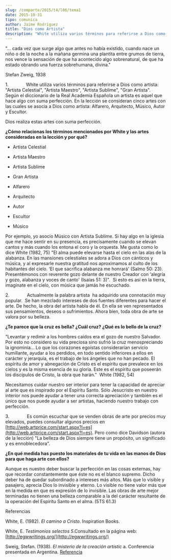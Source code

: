 ```yaml
---
slug: /comparte/2015/t4/l06/tema1
date: 2015-10-31
tipo: comunica
author: Jaime Rodríguez
title: "Dios como Artista"
description: "White utiliza varios términos para referirse a Dios como artista: “Artista  Celestial”, “Artista Maestro”, “Artista Sublime”, “Gran Artista”. Según el  diccionario de la Real Academia Española un artista es aquel que hace algo con  suma perfección. En la lección se consideran ..."
---
```


"… cada vez que surge algo que antes no había existido, cuando nace un niño o de la noche a la mañana germina una plantita entre grumos de tierra, nos vence la sensación de que ha acontecido algo sobrenatural, de que ha estado obrando una fuerza sobrehumana, divina."

Stefan Zweig, 1938

1.              White utiliza varios términos para referirse a Dios como artista: "Artista Celestial", "Artista Maestro", "Artista Sublime", "Gran Artista".  Según el diccionario de la Real Academia Española un artista es aquel que hace algo con suma perfección. En la lección se consideran cinco artes con las cuales se asocia a Dios como artista: Alfarero, Arquitecto, Músico, Autor y Escultor.

Dios realiza estas artes con suma perfección.

**¿Cómo relacionas los términos mencionados por White y las artes consideradas en la lección y por qué?**

-  Artista Celestial
-  Artista Maestro
-  Artista Sublime
-  Gran Artista

-  Alfarero
-  Arquitecto
-  Autor
-  Escultor
-  Músico

Por ejemplo, yo asocio Músico con Artista Sublime. Si hay algo en la iglesia que me hace sentir en su presencia, es precisamente cuando se elevan cantos y más cuando los entona el coro y la orquesta. Me gusta como lo dice White (1982, 75) "El alma puede elevarse hasta el cielo en las alas de la alabanza. En las mansiones celestiales se adora a Dios con cánticos y música, y al expresarle nuestra gratitud nos aproximamos al culto de los habitantes del cielo. ‘El que sacrifica alabanza me honrará' (Salmo 50: 23). Presentémonos con reverente gozo delante de nuestro Creador con ‘alegría y gozo, alabanza y voces de canto' (Isaías 51: 3)".  Si esto es así en la tierra, imagínate en el cielo, con música que jamás he escuchado.

2.              Actualmente la palabra artista  ha adquirido una connotación muy popular.  Se han mezclado intereses de dos fuentes diferentes para hacer el arte. De hecho, la obra del artista habla de él. En ella se ven representados sus pensamientos, deseos o sufrimientos. Ahora bien, toda obra de arte se valora por su belleza.

**¿Te parece que la cruz es bella? ¿Cuál cruz? ¿Qué es lo bello de la cruz?**

"Levantar y redimir a los hombres caídos era el gozo de nuestro Salvador. Por esto no considero su vida preciosa sino sufrió la cruz menospreciando la ignominia… Lo que los corazones egoístas considerarían servicio humillante, ayudar a los perdidos, en todo sentido inferiores a ellos en carácter y jerarquía, es el trabajo de los ángeles que no han pecado. El espíritu de amor y abnegación de Cristo es el espíritu que prevalece en los cielos y es la misma esencia de su gloria. Este es el espíritu que poseerán los discípulos de Cristo, la obra que harán."  White (1982, 54)

Necesitamos cuidar nuestro ser interior para tener la capacidad de apreciar al arte que es inspirado por el Espíritu Santo. Sólo Jesucristo en nuestro interior nos puede ayudar a tener una correcta apreciación y también es el único que nos puede ayudar a ser artistas, haciendo nuestro trabajo con perfección.

3.              Es común escuchar que se venden obras de arte por precios muy elevados, puedes consultar algunos precios en [http://web.artprice.com/start.aspx?l=es](http://web.artprice.com/start.aspx?l=es). Pero como dice Davidson (autora de la lección) "La belleza de Dios siempre tiene un propósito, un significado y es ennoblecedora".

**¿En qué medida has puesto los materiales de tu vida en las manos de Dios para que haga arte con ellos?**

Aunque es nuestro deber buscar la perfección en las cosas externas, hay que recordar constantemente que éste no es el blanco supremo. Dicho deber ha de quedar subordinado a intereses más altos. Más que lo visible y pasajero, aprecia Dios lo invisible y eterno. Lo visible no tiene valor más que en la medida en que es expresión de lo invisible. Las obras de arte mejor terminadas no tienen una belleza comparable a la del carácter resultante de la operación del Espíritu Santo en el alma. (5TS 61.3)

Referencias

White, E. (1982). _El camino a Cristo_. Inspiration Books.

White, E. _Testimonios selectos 5_.Consultado en la página web: [http://egwwritings.org/](http://egwwritings.org/)

Sweig, Stefan. (1938). _El misterio de la_ _creación_ _artistic_ a. Conferencia presentada en Argentina. [Referencia](http://www.medellindigital.gov.co/Mediateca/repositorio%20de%20recursos/Zweig,%20Stefan%20(1881%20%E2%80%93%201942)/Zweig_Stefan_El%20misterio%20de%20la%20creaci%C3%B3n%20art%C3%ADstica.pdf)
